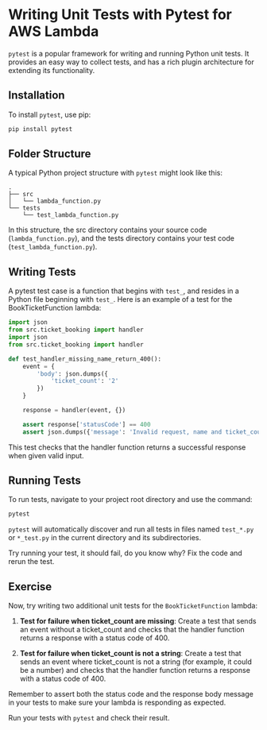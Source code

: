# Writing Unit Tests with Pytest for AWS Lambda
`pytest` is a popular framework for writing and running Python unit tests. It provides an easy way to collect tests, and has a rich plugin architecture for extending its functionality.

## Installation
To install `pytest`, use pip:
```bash
pip install pytest
```

## Folder Structure
A typical Python project structure with `pytest` might look like this:
```
.
├── src
│   └── lambda_function.py
└── tests
    └── test_lambda_function.py
```
In this structure, the src directory contains your source code (`lambda_function.py`), and the tests directory contains your test code (`test_lambda_function.py`).

## Writing Tests
A pytest test case is a function that begins with `test_`, and resides in a Python file beginning with `test_`. Here is an example of a test for the BookTicketFunction lambda:
```python linenums="1"
import json
from src.ticket_booking import handler
import json
from src.ticket_booking import handler

def test_handler_missing_name_return_400():
    event = {
        'body': json.dumps({
            'ticket_count': '2'
        })
    }

    response = handler(event, {})

    assert response['statusCode'] == 400
    assert json.dumps({'message': 'Invalid request, name and ticket_count are required.'}) == response['body']
```

This test checks that the handler function returns a successful response when given valid input.

## Running Tests
To run tests, navigate to your project root directory and use the command:
```bash
pytest
```
`pytest` will automatically discover and run all tests in files named `test_*.py` or `*_test.py` in the current directory and its subdirectories.

Try running your test, it should fail, do you know why? Fix the code and rerun the test.

## Exercise
Now, try writing two additional unit tests for the `BookTicketFunction` lambda:

1. **Test for failure when ticket_count are missing**: Create a test that sends an event without a ticket_count and checks that the handler function returns a response with a status code of 400.

2. **Test for failure when ticket_count is not a string**: Create a test that sends an event where ticket_count is not a string (for example, it could be a number) and checks that the handler function returns a response with a status code of 400.

Remember to assert both the status code and the response body message in your tests to make sure your lambda is responding as expected.

Run your tests with `pytest` and check their result.